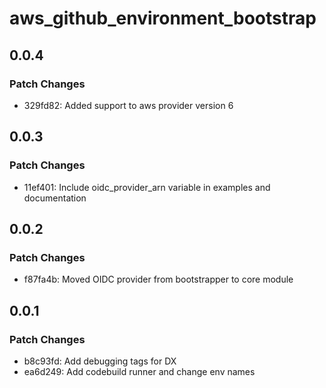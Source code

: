 # aws_github_environment_bootstrap

## 0.0.4

### Patch Changes

- 329fd82: Added support to aws provider version 6

## 0.0.3

### Patch Changes

- 11ef401: Include oidc_provider_arn variable in examples and documentation

## 0.0.2

### Patch Changes

- f87fa4b: Moved OIDC provider from bootstrapper to core module

## 0.0.1

### Patch Changes

- b8c93fd: Add debugging tags for DX
- ea6d249: Add codebuild runner and change env names
